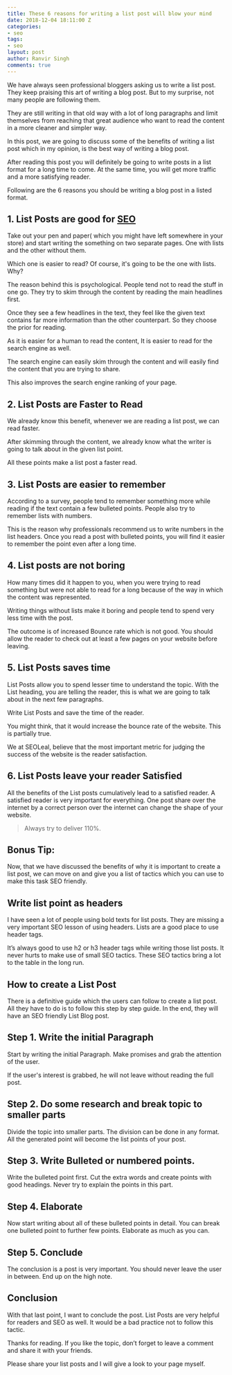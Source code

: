 ```yaml
---
title: These 6 reasons for writing a list post will blow your mind
date: 2018-12-04 18:11:00 Z
categories:
- seo
tags:
- seo
layout: post
author: Ranvir Singh
comments: true
---
```


We have always seen professional bloggers asking us to write a list post. They keep praising this art of writing a blog post. But to my surprise, not many people are following them.

They are still writing in that old way with a lot of long paragraphs and limit themselves from reaching that great audience who want to read the content in a more cleaner and simpler way.

In this post, we are going to discuss some of the benefits of writing a list post which in my opinion, is the best way of writing a blog post.

After reading this post you will definitely be going to write posts in a list format for a long time to come. At the same time, you will get more traffic and a more satisfying reader.

Following are the 6 reasons you should be writing a blog post in a listed format.

## 1\. List Posts are good for [SEO](/seo/)

Take out your pen and paper( which you might have left somewhere in your store) and start writing the something on two separate pages. One with lists and the other without them.

Which one is easier to read? Of course, it's going to be the one with lists. Why?

The reason behind this is psychological. People tend not to read the stuff in one go. They try to skim through the content by reading the main headlines first.

Once they see a few headlines in the text, they feel like the given text contains far more information than the other counterpart. So they choose the prior for reading.

As it is easier for a human to read the content, It is easier to read for the search engine as well.

The search engine can easily skim through the content and will easily find the content that you are trying to share.

This also improves the search engine ranking of your page.

## 2\. List Posts are Faster to Read

We already know this benefit, whenever we are reading a list post, we can read faster.

After skimming through the content, we already know what the writer is going to talk about in the given list point.

All these points make a list post a faster read.

## 3\. List Posts are easier to remember

According to a survey, people tend to remember something more while reading if the text contain a few bulleted points. People also try to remember lists with numbers.

This is the reason why professionals recommend us to write numbers in the list headers. Once you read a post with bulleted points, you will find it easier to remember the point even after a long time.

## 4\. List posts are not boring

How many times did it happen to you, when you were trying to read something but were not able to read for a long because of the way in which the content was represented.

Writing things without lists make it boring and people tend to spend very less time with the post.

The outcome is of increased Bounce rate which is not good. You should allow the reader to check out at least a few pages on your website before leaving.

## 5\. List Posts saves time

List Posts allow you to spend lesser time to understand the topic. With the List heading, you are telling the reader, this is what we are going to talk about in the next few paragraphs.

Write List Posts and save the time of the reader.

You might think, that it would increase the bounce rate of the website. This is partially true.

We at SEOLeal, believe that the most important metric for judging the success of the website is the reader satisfaction.

## 6\. List Posts leave your reader Satisfied

All the benefits of the List posts cumulatively lead to a satisfied reader. A satisfied reader is very important for everything. One post share over the internet by a correct person over the internet can change the shape of your website.

> Always try to deliver 110%.

## Bonus Tip:

Now, that we have discussed the benefits of why it is important to create a list post, we can move on and give you a list of tactics which you can use to make this task SEO friendly.

## Write list point as headers

I have seen a lot of people using bold texts for list posts. They are missing a very important SEO lesson of using headers. Lists are a good place to use header tags.

It’s always good to use h2 or h3 header tags while writing those list posts. It never hurts to make use of small SEO tactics. These SEO tactics bring a lot to the table in the long run.

## How to create a List Post

There is a definitive guide which the users can follow to create a list post. All they have to do is to follow this step by step guide. In the end, they will have an SEO friendly List Blog post.

## Step 1\. Write the initial Paragraph

Start by writing the initial Paragraph. Make promises and grab the attention of the user.

If the user's interest is grabbed, he will not leave without reading the full post.

## Step 2\. Do some research and break topic to smaller parts

Divide the topic into smaller parts. The division can be done in any format. All the generated point will become the list points of your post.

## Step 3\. Write Bulleted or numbered points.

Write the bulleted point first. Cut the extra words and create points with good headings. Never try to explain the points in this part.

## Step 4\. Elaborate

Now start writing about all of these bulleted points in detail. You can break one bulleted point to further few points. Elaborate as much as you can.

## Step 5\. Conclude

The conclusion is a post is very important. You should never leave the user in between. End up on the high note.

## Conclusion

With that last point, I want to conclude the post. List Posts are very helpful for readers and SEO as well. It would be a bad practice not to follow this tactic.

Thanks for reading. If you like the topic, don’t forget to leave a comment and share it with your friends.

Please share your list posts and I will give a look to your page myself.
